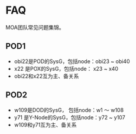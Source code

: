 FAQ
======

MOA团队常见问题集锦。

POD1
------

* obi22是POD的SysG，包括node：obi23 ~  obi40
* x22  是POX的SysG，包括node：  x23 ~  x40
* obi22和x22互为主、备关系

POD2
------

* w109是DOD的SysG，  包括node：w1 ～ w108
* y71 是Y-Node的SysG，包括node：y72 ~ y107
* w109和y71互为主、备关系
